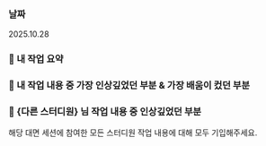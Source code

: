 ﻿### 날짜
2025.10.28

### 📜 내 작업 요약

### 📜 내 작업 내용 중 가장 인상깊었던 부분 & 가장 배움이 컸던 부분

### 📜 {다른 스터디원} 님 작업 내용 중 인상깊었던 부분
해당 대면 세션에 참여한 모든 스터디원 작업 내용에 대해 모두 기입해주세요.